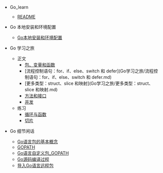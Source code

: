 - Go_learn
  - [README](README.md)

- Go 本地安装和环境配置
  - [Go本地安装和环境配置](Go本地安装和环境配置.md)

- Go 学习之旅
  - 正文
    - [包、变量和函数](Go学习之旅/包、变量和函数.md)
    - [流程控制语句：for、if、else、switch 和 defer](Go学习之旅/流程控制语句：for、if、else、switch 和 defer.md)
    - [更多类型：struct、slice 和映射](Go学习之旅/更多类型：struct、slice 和映射.md)
    - [方法和接口](Go学习之旅/方法和接口.md)
    - [并发](Go学习之旅/并发.md)
  - 练习
    - [循环与函数](Go学习之旅/循环与函数.md)
    - [切片](Go学习之旅/切片.md)

- Go 细节闲话
  - [Go语言包的基本概念](Go细节闲话/Go语言包的基本概念.md)
  - [GOPATH](Go细节闲话/GOPATH.md)
  - [Go语言自定义包_GOPATH](Go细节闲话/Go语言自定义包_GOPATH.md)
  - [Go源码编译过程](Go细节闲话/Go源码编译过程.md)
  - [导入Go语言远程包](Go细节闲话/导入Go语言远程包.md)
